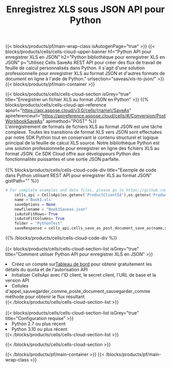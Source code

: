 ﻿---
title: Enregistrez XLS sous JSON API pour Python
description:  Utilisation du SDK Cloud Aspose.Cells pour Python pour enregistrer le fichier au format XLS en tant que fichier au format JSON.
url: /fr/python/saveas/xls-to-json/
---
{{< blocks/products/pf/main-wrap-class isAutogenPage="true" >}}
{{< blocks/products/cells/cells-cloud-upper-banner h1="Python API pour enregistrer XLS en JSON" h2="Python bibliothèque pour enregistrer XLS en JSON" p="Utilisez Cells SaveAs REST API pour créer des flux de travail de feuille de calcul personnalisés dans Python. Il s\'agit d\'une solution professionnelle pour enregistrer XLS au format JSON et d\'autres formats de document en ligne à l\'aide de Python." urlsection="saveas/xls-to-json/" >}}
{{< blocks/products/pf/main-container >}}

{{< blocks/products/cells/cells-cloud-section isGrey="true" title="Enregistrer un fichier XLS au format JSON en Python" >}}
{{% blocks/products/cells/cells-cloud-api-reference apiurl="https://api.aspose.cloud/v3.0/cells/{name}/SaveAs" apireferenceurl="https://apireference.aspose.cloud/cells/#/Conversion/PostWorkbookSaveAs" apimethod="POST" %}}
<br/>
L'enregistrement de formats de fichiers XLS au format JSON est une tâche complexe. Toutes les transitions de format XLS vers JSON sont effectuées par notre SDK Python tout en conservant le contenu structurel et logique principal de la feuille de calcul XLS source. Notre bibliothèque Python est une solution professionnelle pour enregistrer en ligne des fichiers XLS au format JSON. Ce SDK Cloud offre aux développeurs Python des fonctionnalités puissantes et une sortie JSON parfaite.
<br/>
<br/>
{{% blocks/products/cells/cells-cloud-code-div title="Exemple de code dans Python utilisant REST API pour enregistrer XLS au format JSON" gistPath="" %}}
  
```python
# For complete examples and data files, please go to https://github.com/aspose-cells-cloud/aspose-cells-cloud-python/
    cells_api = CellsApi(os.getenv('ProductClientId'),os.getenv('ProductClientSecret'))
    name ='Book1.xls'    
    saveOptions = None
    newfilename = "Book1Saveas.json"
    isAutoFitRows= True
    isAutoFitColumns= True
    folder = "PythonTest"
    saveResponse = cells_api.cells_save_as_post_document_save_as(name,save_options=saveOptions, newfilename=(folder +'/' + newfilename),folder=folder)
```
  
{{% /blocks/products/cells/cells-cloud-code-div %}}
<br/>
<br/>
{{< blocks/products/cells/cells-cloud-section-list isGrey="true" title="Comment utiliser Python API pour enregistrer XLS en JSON" >}}
<li> Créez un compte sur<a href="https://dashboard.aspose.cloud/">Tableau de bord</a> pour obtenir gratuitement les détails du quota et de l'autorisation API</li>
<li>Initialiser CellsApi avec l'ID client, le secret client, l'URL de base et la version API</li>
<li>Cellules d'appel_sauvegarder_comme_poste_document_sauvegarder_comme méthode pour obtenir le flux résultant</li>
{{< /blocks/products/cells/cells-cloud-section-list >}}
<br/>
<br/>
{{< blocks/products/cells/cells-cloud-section-list isGrey="true" title="Configuration requise" >}}
<li>Python 2.7 ou plus récent</li>
<li>Python 3.10 ou plus récent</li>
{{< /blocks/products/cells/cells-cloud-section-list >}}

{{< /blocks/products/cells/cells-cloud-section >}}

{{< /blocks/products/pf/main-container >}}
{{< /blocks/products/pf/main-wrap-class >}}
